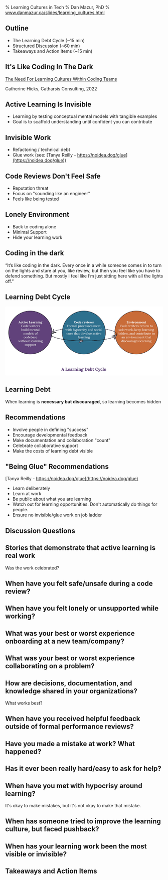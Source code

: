 % Learning Cultures in Tech
% Dan Mazur, PhD
% www.danmazur.ca/slides/learning_cultures.html

## Outline

* The Learning Debt Cycle (~15 min)
* Structured Discussion (~60 min)
* Takeaways and Action Items (~15 min)


## It's Like Coding In The Dark

[The Need For Learning Cultures Within Coding Teams](https://www.catharsisinsight.com/_files/ugd/fce7f8_2a41aa82670f4f08a3e403d196bcc341.pdf)

Catherine Hicks, Catharsis Consulting, 2022

## Active Learning Is Invisible

* Learning by testing conceptual mental models with tangible examples
* Goal is to scaffold understanding until confident you can contribute

## Invisible Work

* Refactoring / technical debt
* Glue work (see: [Tanya Reilly - https://noidea.dog/glue](https://noidea.dog/glue))

## Code Reviews Don't Feel Safe

* Reputation threat
* Focus on "sounding like an engineer"
* Feels like being tested

## Lonely Environment

* Back to coding alone
* Minimal Support
* Hide your learning work

## Coding in the dark

“It’s like coding in the dark. Every once in a
while someone comes in to turn on the
lights and stare at you, like review, but then
you feel like you have to defend something.
But mostly I feel like I’m just sitting here
with all the lights off.”

## Learning Debt Cycle

![](images/learning_cultures/learning-debt.png)

## Learning Debt

When learning is **necessary but discouraged**, so learning becomes hidden


## Recommendations

* Involve people in defining "success"
* Encourage developmental feedback
* Make documentation and collaboration "count"
* Celebrate collaborative support
* Make the costs of learning debt visible

## "Being Glue" Recommendations

[Tanya Reilly - https://noidea.dog/glue](https://noidea.dog/glue)
* Learn deliberately
* Learn at work
* Be public about what you are learning
* Watch out for learning opportunities. Don't automatically do things for people.
* Ensure no invisible/glue work on job ladder


## Discussion Questions

## Stories that demonstrate that active learning is real work

Was the work celebrated?

## When have you felt safe/unsafe during a code review?

## When have you felt lonely or unsupported while working?

## What was your best or worst experience onboarding at a new team/company?

## What was your best or worst experience collaborating on a problem?

## How are decisions, documentation, and knowledge shared in your organizations?

What works best?

## When have you received helpful feedback outside of formal performance reviews?

## Have you made a mistake at work? What happened?

## Has it ever been really hard/easy to ask for help?

## When have you met with hypocrisy around learning?

It's okay to make mistakes, but it's not okay to make that mistake.

## When has someone tried to improve the learning culture, but faced pushback?

## When has your learning work been the most visible or invisible?

## Takeaways and Action Items
